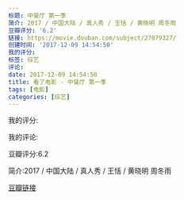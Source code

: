 ```yaml
---
标题: 中餐厅 第一季
简介: 2017 / 中国大陆 / 真人秀 / 王恬 / 黄晓明 周冬雨
豆瓣评分: '6.2'
链接: https://movie.douban.com/subject/27079327/
创建时间: '2017-12-09 14:54:50'
我的评分:
标签: 综艺
评论:
date: 2017-12-09 14:54:50
title: 看了电影 - 中餐厅 第一季
tags: [电影]
categories: [综艺]
---
```


我的评分:

我的评论:

豆瓣评分:6.2

简介:2017 / 中国大陆 / 真人秀 / 王恬 / 黄晓明 周冬雨

[豆瓣链接](https://movie.douban.com/subject/27079327/)

